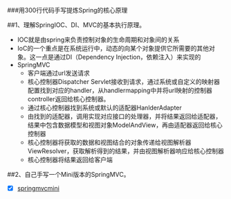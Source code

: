 ###用300行代码手写提炼Spring的核心原理

##1、理解SpringIOC、DI、MVC的基本执行原理。
 * IOC就是由spring来负责控制对象的生命周期和对象间的关系
 * IoC的一个重点是在系统运行中，动态的向某个对象提供它所需要的其他对象。这一点是通过DI（Dependency Injection，依赖注入）来实现的
 * SpringMVC
   * 客户端通过url发送请求
   * 核心控制器Dispatcher Servlet接收到请求，通过系统或自定义的映射器配置找到对应的handler，从handlermapping中并将url映射的控制器controller返回给核心控制器。
   * 通过核心控制器找到系统或默认的适配器HanlderAdapter
   * 由找到的适配器，调用实现对应接口的处理器，并将结果返回给适配器，结果中包含数据模型和视图对象ModelAndView，再由适配器返回给核心控制器
   * 核心控制器将获取的数据和视图结合的对象传递给视图解析器ViewResolver，获取解析得到的结果，并由视图解析器响应给核心控制器
   * 核心控制器将结果返回给客户端
   
##2、自己手写一个Mini版本的SpringMVC。

- [x] [springmvcmini](https://github.com/shenxiaolei123/deginwork/tree/master/springMVCmini%E4%BD%9C%E4%B8%9A/springmvcmini)